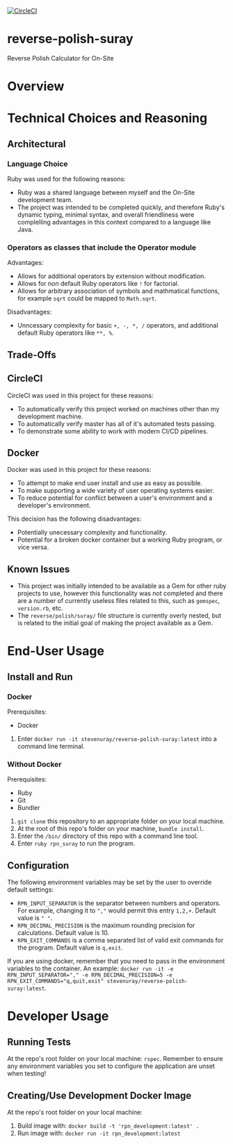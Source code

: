 [![CircleCI](https://circleci.com/gh/stevenuray/reverse-polish-suray.svg?style=shield&circle-token=1ed061c4a080c416402b9a17b9d3d5bc9b11ad8a)](https://circleci.com/gh/stevenuray/reverse-polish-suray)

# reverse-polish-suray
Reverse Polish Calculator for On-Site

# Overview

# Technical Choices and Reasoning
## Architectural

### Language Choice
Ruby was used for the following reasons:
* Ruby was a shared language between myself and the On-Site development team. 
* The project was intended to be completed quickly, and therefore Ruby's dynamic typing, minimal syntax, and overall friendliness were complelling advantages in this context compared to a language like Java. 

### Operators as classes that include the Operator module
Advantages:
* Allows for additional operators by extension without modification.
* Allows for non default Ruby operators like `!` for factorial. 
* Allows for arbitrary association of symbols and mathmatical functions, for example `sqrt` could be mapped to `Math.sqrt`. 

Disadvantages:
* Unncessary complexity for basic `+, -, *, /` operators, and additional default Ruby operators like `**, %`. 

## Trade-Offs
## CircleCI
CircleCI was used in this project for these reasons:
* To automatically verify this project worked on machines other than my development machine. 
* To automatically verify master has all of it's automated tests passing.
* To demonstrate some ability to work with modern CI/CD pipelines.

## Docker 
Docker was used in this project for these reasons:
* To attempt to make end user install and use as easy as possible.
* To make supporting a wide variety of user operating systems easier. 
* To reduce potential for conflict between a user's environment and a developer's environment.

This decision has the following disadvantages:
* Potentially unecessary complexity and functionality.
* Potential for a broken docker container but a working Ruby program, or vice versa. 

## Known Issues 
* This project was initially intended to be available as a Gem for other ruby projects to use, however this functionality was not completed and there are a number of currently useless files related to this, such as `gemspec`, `version.rb`, etc. 
* The `reverse/polish/suray/` file structure is currently overly nested, but is related to the initial goal of making the project available as a Gem.

# End-User Usage

## Install and Run

### Docker
Prerequisites:
* Docker

1. Enter `docker run -it stevenuray/reverse-polish-suray:latest` into a command line terminal.

### Without Docker
Prerequisites:
* Ruby
* Git
* Bundler

1. `git clone` this repository to an appropriate folder on your local machine.
2. At the root of this repo's folder on your machine, `bundle install`. 
3. Enter the `/bin/` directory of this repo with a command line tool. 
4. Enter `ruby rpn_suray` to run the program.

## Configuration

The following environment variables may be set by the user to override default settings:
*  `RPN_INPUT_SEPARATOR` is the separator between numbers and operators. For example, changing it to `","` would permit this entry `1,2,+`. Default value is `" "`.
*  `RPN_DECIMAL_PRECISION` is the maximum rounding precision for calculations. Default value is 10. 
*  `RPN_EXIT_COMMANDS` is a comma separated list of valid exit commands for the program. Default value is `q,exit`.

If you are using docker, remember that you need to pass in the environment variables to the container. An example: `docker run -it -e RPN_INPUT_SEPARATOR="," -e RPN_DECIMAL_PRECISION=5 -e RPN_EXIT_COMMANDS="q,quit,exit" stevenuray/reverse-polish-suray:latest`.

# Developer Usage

## Running Tests
At the repo's root folder on your local machine: `rspec`.
Remember to ensure any environment variables you set to configure the application are unset when testing!

## Creating/Use Development Docker Image
At the repo's root folder on your local machine:
1. Build image with: `docker build -t 'rpn_development:latest' .`
2. Run image with: `docker run -it rpn_development:latest`
